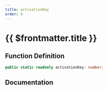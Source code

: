 ```yaml
---
title: activationKey
order: 0
---
```


# {{ $frontmatter.title }}

## Function Definition

```ts
public static readonly activationKey: number;
```

## Documentation

<!--@include: ./parts/activationKey.md-->

